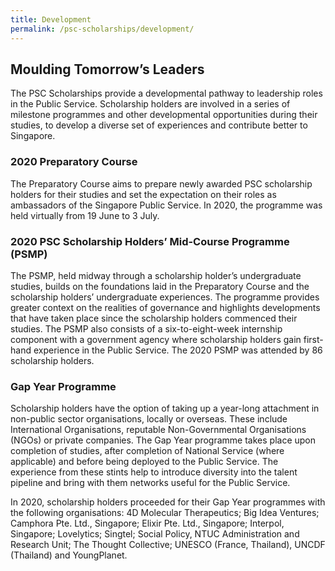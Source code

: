 ```yaml
---
title: Development
permalink: /psc-scholarships/development/
---
```

## **Moulding Tomorrow’s Leaders**

The PSC Scholarships provide a developmental pathway to leadership roles in the Public Service. Scholarship holders are involved in a series of milestone programmes and other developmental opportunities during their studies, to develop a diverse set of experiences and contribute better to Singapore. 

### **2020 Preparatory Course**

The Preparatory Course aims to prepare newly awarded PSC scholarship holders for their studies and set the expectation on their roles as ambassadors of the Singapore Public Service. In 2020, the programme was held virtually from 19 June to 3 July. 

### **2020 PSC Scholarship Holders’ Mid-Course Programme (PSMP)**

The PSMP, held midway through a scholarship holder’s undergraduate studies, builds on the foundations laid in the Preparatory Course and the scholarship holders’ undergraduate experiences. The programme provides greater context on the realities of governance and highlights developments that have taken place since the scholarship holders commenced their studies. The PSMP also consists of a six-to-eight-week internship component with a government agency where scholarship holders gain first-hand experience in the Public Service. The 2020 PSMP was attended by 86 scholarship holders.  

### **Gap Year Programme**

Scholarship holders have the option of taking up a year-long attachment in non-public sector organisations, locally or overseas. These include International Organisations, reputable Non-Governmental Organisations (NGOs) or private companies. The Gap Year programme takes place upon completion of studies, after completion of National Service (where applicable) and before being deployed to the Public Service. The experience from these stints help to introduce diversity into the talent pipeline and bring with them networks useful for the Public Service.

In 2020, scholarship holders proceeded for their Gap Year programmes with the following organisations: 4D Molecular Therapeutics; Big Idea Ventures; Camphora Pte. Ltd., Singapore; Elixir Pte. Ltd., Singapore; Interpol, Singapore; Lovelytics; Singtel; Social Policy, NTUC Administration and Research Unit; The Thought Collective; UNESCO (France, Thailand), UNCDF (Thailand) and YoungPlanet.
